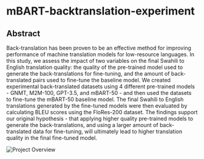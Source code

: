 # mBART-backtranslation-experiment

## Abstract
Back-translation has been proven to be an effective method for improving performance of machine translation models for low-resource languages. In this study, we assess the impact of two variables on the final Swahili to English translation quality: the quality of the pre-trained model used to generate the back-translations for fine-tuning, and the amount of back-translated pairs used to fine-tune the baseline model. We created experimental back-translated datasets using 4 different pre-trained models - GNMT, M2M-100, GPT-3.5, and mBART-50 - and then used the datasets to fine-tune the mBART-50 baseline model. The final Swahili to English translations generated by the fine-tuned models were then evaluated by calculating BLEU scores using the FloRes-200 dataset. The findings support our original hypothesis - that applying higher quality pre-trained models to generate the back-translations, and using a larger amount of back-translated data for fine-tuning, will ultimately lead to higher translation quality in the final fine-tuned model.

![Project Overview](https://github.com/JerryQian7/mBART-backtranslation-experiment/blob/main/Screen%20Shot%202023-05-23%20at%206.56.54%20PM.png)
